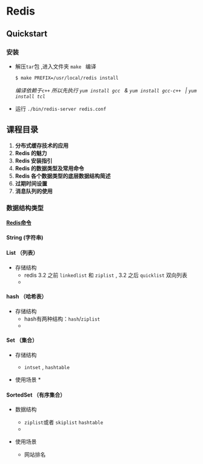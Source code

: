 # Redis

## Quickstart

### 安装

* 解压`tar`包 ,进入文件夹 `make ` 编译

  ```sh
  $ make PREFIX=/usr/local/redis install
  ```

  *编译依赖于`c++`  所以先执行 `yum install gcc ` & `yum install gcc-c++ ` | `yum install tcl `*

* 运行 `./bin/redis-server redis.conf `

## 课程目录

1. **分布式缓存技术的应用**
2. **Redis 的魅力**
3. **Redis 安装指引**
4. **Redis 的数据类型及常用命令**
5. **Redis 各个数据类型的底层数据结构简述**
6. **过期时间设置**
7. **消息队列的使用**

### 数据结构类型
**[Redis命令](http://redisdoc.com/)**

#### String (字符串)

#### List （列表）

* 存储结构
  * redis 3.2 之前 `linkedlist`  和 `ziplist` , 3.2 之后 `quicklist` 双向列表
  *  

#### hash （哈希表）

* 存储结构
  * hash有两种结构：`hash`/`ziplist`
  * 

#### Set （集合）

* 存储结构

  * `intset` , `hashtable`
* 使用场景
  * 

#### SortedSet （有序集合）

* 数据结构
  * `ziplist`或者 `skiplist` `hashtable`
  * 

* 使用场景
  * 网站排名

    







